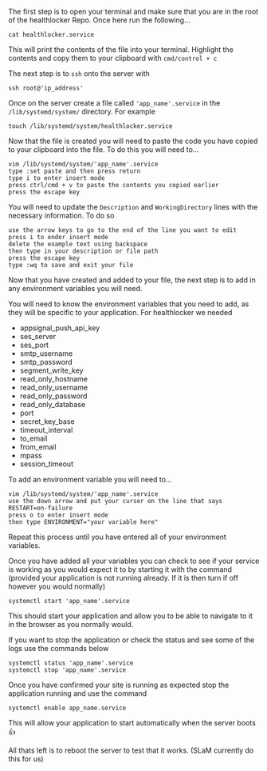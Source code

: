 The first step is to open your terminal and make sure that you are in the root
of the healthlocker Repo. Once here run the following...

```
cat healthlocker.service
```

This will print the contents of the file into your terminal. Highlight the
contents and copy them to your clipboard with `cmd/control + c`

The next step is to `ssh` onto the server with
```
ssh root@'ip_address'
```

Once on the server create a file called `'app_name'.service` in the
`/lib/systemd/system/` directory. For example

```
touch /lib/systemd/system/healthlocker.service
```

Now that the file is created you will need to paste the code you have copied
to your clipboard into the file. To do this you will need to...

```
vim /lib/systemd/system/'app_name'.service
type :set paste and then press return
type i to enter insert mode
press ctrl/cmd + v to paste the contents you copied earlier
press the escape key
```
You will need to update the `Description` and `WorkingDirectory` lines with the
necessary information. To do so

```
use the arrow keys to go to the end of the line you want to edit
press i to ender insert mode
delete the example text using backspace
then type in your description or file path
press the escape key
type :wq to save and exit your file
```

Now that you have created and added to your file, the next step is to add in
any environment variables you will need.

You will need to know the environment variables that you need to add, as they
will be specific to your application. For healthlocker we needed
- appsignal_push_api_key
- ses_server
- ses_port
- smtp_username
- smtp_password
- segment_write_key
- read_only_hostname
- read_only_username
- read_only_password
- read_only_database
- port
- secret_key_base
- timeout_interval
- to_email
- from_email
- mpass
- session_timeout

To add an environment variable you will need to...

```
vim /lib/systemd/system/'app_name'.service
use the down arrow and put your curser on the line that says RESTART=on-failure
press o to enter insert mode
then type ENVIRONMENT="your variable here"
```

Repeat this process until you have entered all of your environment variables.

Once you have added all your variables you can check to see if your service is
working as you would expect it to by starting it with the command (provided your
application is not running already. If it is then turn if off however you would
normally)
```
systemctl start 'app_name'.service
```

This should start your application and allow you to be able to navigate to it in
the browser as you normally would.

If you want to stop the application or check the status and see some of the logs
use the commands below
```
systemctl status 'app_name'.service
systemctl stop 'app_name'.service
```

Once you have confirmed your site is running as expected stop the application
running and use the command

```
systemctl enable app_name.service
```

This will allow your application to start automatically when
the server boots :+1:

All thats left is to reboot the server to test that it works. (SLaM currently
do this for us)
